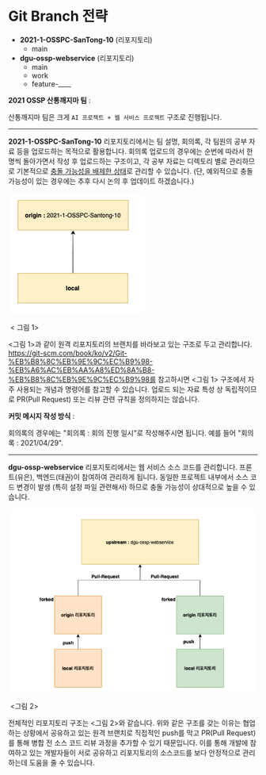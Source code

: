 # Git Branch 전략 

- **2021-1-OSSPC-SanTong-10** (리포지토리)
  - main
- **dgu-ossp-webservice** (리포지토리)
  - main
  - work 
  - feature-____

**2021 OSSP 산통깨지마 팀** :

산통깨지마 팀은 크게 `AI 프로젝트 + 웹 서비스 프로젝트` 구조로 진행됩니다. 

___

**2021-1-OSSPC-SanTong-10** 리포지토리에서는 팀 설명, 회의록, 각 팀원의 공부 자료 등을 업로드하는 목적으로 활용합니다. 회의록 업로드의 경우에는 순번에 따라서 한 명씩 돌아가면서 작성 후 업로드하는 구조이고, 각 공부 자료는 디렉토리 별로 관리하므로 기본적으로 <u>충돌 가능성을 배제한 상태</u>로 관리할 수 있습니다. (단, 예외적으로 충돌 가능성이 있는 경우에는 추후 다시 논의 후 업데이트 하겠습니다.)

![image-20210503221352303](./imgs/gitbranch1.png)

​																			 < 그림 1> 

<그림 1>과 같이 원격 리포지토리의 브랜치를 바라보고 있는 구조로 두고 관리합니다. https://git-scm.com/book/ko/v2/Git-%EB%B8%8C%EB%9E%9C%EC%B9%98-%EB%A6%AC%EB%AA%A8%ED%8A%B8-%EB%B8%8C%EB%9E%9C%EC%B9%98를 참고하시면 <그림 1> 구조에서 자주 사용되는 개념과 명령어를 참고할 수 있습니다. 업로드 되는 자료 특성 상 독립적이므로 PR(Pull Request) 또는 리뷰 관련 규칙을 정의하지는 않습니다. 

**커밋 메시지 작성 방식** : 

회의록의 경우에는 "회의록 : 회의 진행 일시"로 작성해주시면 됩니다. 예를 들어 "회의록 : 2021/04/29".  

___

**dgu-ossp-webservice** 리포지토리에서는 웹 서비스 소스 코드를 관리합니다. 프론트(유은), 백엔드(태권)이 참여하여 관리하게 됩니다. 동일한 프로젝트 내부에서 소스 코드 변경이 발생 (특히 설정 파일 관련해서) 하므로 충돌 가능성이 상대적으로 높을 수 있습니다. 

![image-20210503224322736](./imgs/gitbranch2.png)

​												 <그림 2> 

전체적인 리포지토리 구조는 <그림 2>와 같습니다. 위와 같은 구조를 갖는 이유는 협업하는 상황에서 공유하고 있는 원격 브랜치로 직접적인 push를 막고 PR(Pull Request)를 통해 병합 전 소스 코드 리뷰 과정을 추가할 수 있기 때문입니다. 이를 통해 개발에 참여하고 있는 개발자들이 서로 공유하고 리포지토리의 소스코드를 보다 안정적으로 관리하는데 도움을 줄 수 있습니다. 



